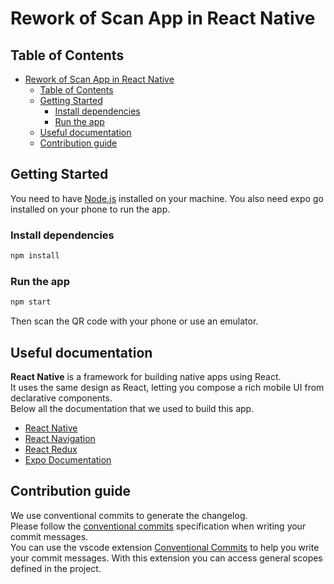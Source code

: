 # Rework of Scan App in React Native

## Table of Contents

- [Rework of Scan App in React Native](#rework-of-scan-app-in-react-native)
  - [Table of Contents](#table-of-contents)
  - [Getting Started](#getting-started)
    - [Install dependencies](#install-dependencies)
    - [Run the app](#run-the-app)
  - [Useful documentation](#useful-documentation)
  - [Contribution guide](#contribution-guide)

## Getting Started

You need to have [Node.js](https://nodejs.org/en/) installed on your machine.
You also need expo go installed on your phone to run the app.

### Install dependencies

```bash
npm install
```

### Run the app

```bash
npm start
```

Then scan the QR code with your phone or use an emulator.

## Useful documentation

__React Native__ is a framework for building native apps using React.  
It uses the same design as React, letting you compose a rich mobile UI from declarative components.  
Below all the documentation that we used to build this app.  

- [React Native](https://reactnative.dev/docs/getting-started.html)
- [React Navigation](https://reactnavigation.org/docs/getting-started)
- [React Redux](https://react-redux.js.org/introduction/quick-start)
- [Expo Documentation](https://docs.expo.dev/)

## Contribution guide

We use conventional commits to generate the changelog.  
Please follow the [conventional commits](https://www.conventionalcommits.org/en/v1.0.0/) specification when writing your commit messages.  
You can use the vscode extension [Conventional Commits](https://marketplace.visualstudio.com/items?itemName=vivaxy.vscode-conventional-commits) to help you write your commit messages. With this extension you can access general scopes defined in the project.
